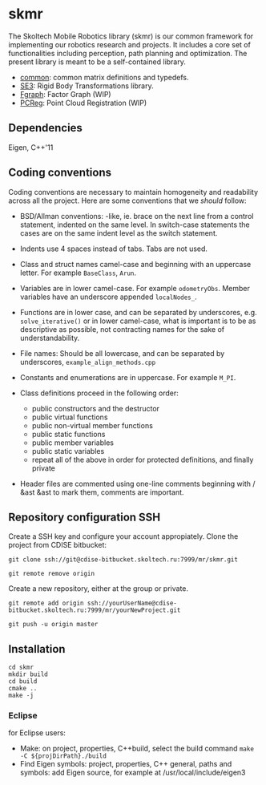 # skmr
The Skoltech Mobile Robotics library (skmr) is our common framework for implementing our robotics research and projects. It includes a core set of functionalities including perception, path planning and optimization. The present library is meant to be a self-contained library.
* [common](https://cdise-bitbucket.skoltech.ru/projects/MR/repos/skmr/browse/src/common): common matrix definitions and typedefs.
* [SE3](https://cdise-bitbucket.skoltech.ru/projects/MR/repos/skmr/browse/src/SE3): Rigid Body Transformations library.
* [Fgraph](https://cdise-bitbucket.skoltech.ru/projects/MR/repos/skmr/browse/src/FGraph): Factor Graph (WIP)
* [PCReg](https://cdise-bitbucket.skoltech.ru/projects/MR/repos/skmr/browse/src/PCRegistration): Point Cloud Registration (WIP)

## Dependencies
Eigen, C++'11

## Coding conventions
Coding conventions are necessary to maintain homogeneity and readability across all the project. Here are some conventions that we _should_ follow:

* BSD/Allman conventions: -like, ie. brace on the next line from a control statement, indented on the same level. In switch-case statements the cases are on the same indent level as the switch statement.
* Indents use 4 spaces instead of tabs. Tabs are not used.
* Class and struct names camel-case and beginning with an uppercase letter. For example `BaseClass`, `Arun`.
* Variables are in lower camel-case. For example `odometryObs`. Member variables have an underscore appended `localNodes_`.
* Functions are in lower case, and can be separated by underscores, e.g. `solve_iterative()` or in lower camel-case, what is important is to be as descriptive as possible, not contracting names for the sake of understandability.
* File names: Should be all lowercase, and can be separated by underscores, `example_align_methods.cpp`
* Constants and enumerations are in uppercase. For example `M_PI`.
* Class definitions proceed in the following order:

  - public constructors and the destructor
  - public virtual functions
  - public non-virtual member functions
  - public static functions
  - public member variables
  - public static variables
  - repeat all of the above in order for protected definitions, and finally private
* Header files are commented using one-line comments beginning with / &ast &ast to mark them, comments are important.


## Repository configuration SSH

Create a SSH key and configure your account appropiately.
Clone the project from CDISE bitbucket:

`git clone ssh://git@cdise-bitbucket.skoltech.ru:7999/mr/skmr.git`


`git remote remove origin`

Create a new repository, either at the group or private.

`git remote add origin ssh://yourUserName@cdise-bitbucket.skoltech.ru:7999/mr/yourNewProject.git`

`git push -u origin master`


## Installation
```
cd skmr
mkdir build
cd build
cmake ..
make -j
```


### Eclipse
for Eclipse users:
* Make: on project, properties, C++build, select the build command `make -C ${projDirPath}./build`
* Find Eigen symbols: project, properties, C++ general, paths and symbols: add Eigen source, for example at /usr/local/include/eigen3



